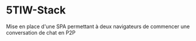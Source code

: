 # 5TIW-Stack
Mise en place d'une SPA permettant à deux navigateurs de commencer une conversation de chat en P2P